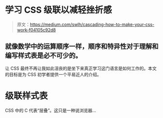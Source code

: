 # 学习 CSS 级联以减轻挫折感

> 原文：<https://medium.com/swlh/cascading-how-to-make-your-css-work-f04105c92d8>

## 就像数学中的运算顺序一样，顺序和特异性对于理解和编写样式表是必不可少的。

让 CSS 最终不再让我如此沮丧的是坐下来真正学习这门语言是如何工作的。本文的目标是为 CSS 初学者提供一个平易近人的介绍。

# 级联样式表

CSS 中的 C 代表“层叠”。这只是一种说浏览器…